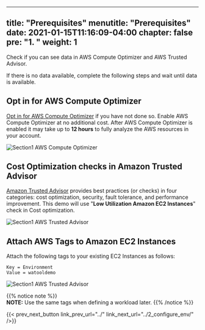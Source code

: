 
---
title: "Prerequisites"
menutitle: "Prerequisites"
date: 2021-01-15T11:16:09-04:00
chapter: false
pre: "<b>1. </b>"
weight: 1
---

Check if you can see data in AWS Compute Optimizer and AWS Trusted Advisor. 

If there is no data available, complete the following steps and wait until data is available. 

## Opt in for AWS Compute Optimizer
[Opt in for AWS Compute Optimizer](https://aws.amazon.com/compute-optimizer/getting-started/) if you have not done so. 
Enable AWS Compute Optimizer at no additional cost. After AWS Compute Optimizer is enabled it may take up to **12 hours** to fully analyze the AWS resources in your account.
 
![Section1 AWS Compute Optimizer](/watool/200_Integration_with_AWS_Compute_Optimizer_and_AWS_Trusted_Advisor/Images/section1/ComputeOptimizer.png)
 
## Cost Optimization checks in Amazon Trusted Advisor 
[Amazon Trusted Advisor](https://aws.amazon.com/premiumsupport/knowledge-center/trusted-advisor-intro/) provides best practices (or checks) in four categories: cost optimization, security, fault tolerance, and performance improvement. This demo will use "**Low Utilization Amazon EC2 Instances**" check in Cost optimization.
 
![Section1 AWS Trusted Advisor](/watool/200_Integration_with_AWS_Compute_Optimizer_and_AWS_Trusted_Advisor/Images/section1/TA.png)
 
## Attach AWS Tags to Amazon EC2 Instances 

Attach the following tags to your existing EC2 Instances as follows:

    Key = Environment
    Value = watooldemo

![Section1 AWS Trusted Advisor](/watool/200_Integration_with_AWS_Compute_Optimizer_and_AWS_Trusted_Advisor/Images/section1/Tags.png)

{{% notice note %}}    
**NOTE:** Use the same tags when defining a workload later.
{{% /notice %}}

{{< prev_next_button link_prev_url="../" link_next_url="../2_configure_env/" />}}
